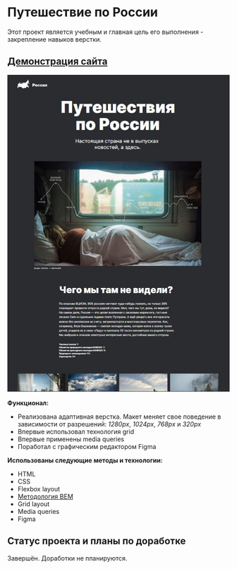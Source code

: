 # Путешествие по России

Этот проект является учебным и главная цель его выполнения - закрепление навыков верстки.

## [Демонстрация сайта](https://8gato8.github.io/russian-travel/)
![Превью](./images/russian-travel.jpg)

**Функционал:**

- Реализована адаптивная верстка. Макет меняет свое поведение в зависимости от разрешений: *1280px*, *1024px*, *768px* и *320px*
- Впервые использовал технология grid
- Впервые применены media queries
- Поработал с графическим редактором Figma

**Использованы следующие методы и технологии:**

- HTML
- CSS
- Flexbox layout
- [Методология BEM](https://ru.bem.info/methodology/ "Использована классическая схема организации файловой структуры БЭМ-проектов: Nested")
- Grid layout
- Media queries
- Figma

## Статус проекта и планы по доработке
Завершён. Доработки не планируются.
